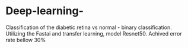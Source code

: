 # Deep-learning-
Classification of the diabetic retina vs normal - binary classification. 
Utilizing the Fastai and transfer learning, model Resnet50. 
Achived error rate bellow 30% 
